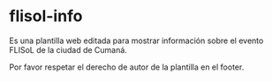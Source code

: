 # flisol-info

Es una plantilla web editada para mostrar información sobre el evento FLISoL
de la ciudad de Cumaná.

Por favor respetar el derecho de autor de la plantilla en el footer.


